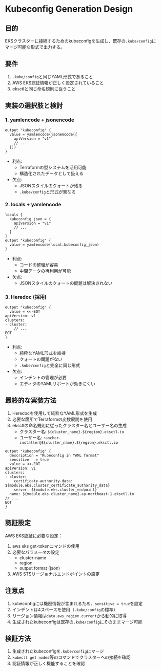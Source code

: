 # Kubeconfig Generation Design

## 目的
EKSクラスターに接続するためのkubeconfigを生成し、既存の`.kube/config`にマージ可能な形式で出力する。

## 要件
1. `.kube/config`と同じYAML形式であること
2. AWS EKS認証情報が正しく設定されていること
3. eksctlと同じ命名規則に従うこと

## 実装の選択肢と検討

### 1. yamlencode + jsonencode
```hcl
output "kubeconfig" {
  value = yamlencode(jsonencode({
    apiVersion = "v1"
    // ...
  }))
}
```
- 利点:
  - Terraformの型システムを活用可能
  - 構造化されたデータとして扱える
- 欠点:
  - JSONスタイルのクォートが残る
  - `.kube/config`と形式が異なる

### 2. locals + yamlencode
```hcl
locals {
  kubeconfig_json = {
    apiVersion = "v1"
    // ...
  }
}
output "kubeconfig" {
  value = yamlencode(local.kubeconfig_json)
}
```
- 利点:
  - コードの整理が容易
  - 中間データの再利用が可能
- 欠点:
  - JSONスタイルのクォートの問題は解決されない

### 3. Heredoc (採用)
```hcl
output "kubeconfig" {
  value = <<-EOT
apiVersion: v1
clusters:
- cluster:
    // ...
EOT
}
```
- 利点:
  - 純粋なYAML形式を維持
  - クォートの問題がない
  - `.kube/config`と完全に同じ形式
- 欠点:
  - インデントの管理が必要
  - エディタのYAMLサポートが効きにくい

## 最終的な実装方法

1. Heredocを使用して純粋なYAML形式を生成
2. 必要な箇所でTerraformの変数展開を使用
3. eksctlの命名規則に従ったクラスター名とユーザー名の生成
   - クラスター名: `${cluster_name}.${region}.eksctl.io`
   - ユーザー名: `rancher-installer@${cluster_name}.${region}.eksctl.io`

```hcl
output "kubeconfig" {
  description = "Kubeconfig in YAML format"
  sensitive   = true
  value = <<-EOT
apiVersion: v1
clusters:
- cluster:
    certificate-authority-data: ${module.eks.cluster_certificate_authority_data}
    server: ${module.eks.cluster_endpoint}
  name: ${module.eks.cluster_name}.ap-northeast-1.eksctl.io
// ...
EOT
}
```

## 認証設定
AWS EKS認証に必要な設定：
1. aws eks get-tokenコマンドの使用
2. 必要なパラメータの設定
   - cluster-name
   - region
   - output format (json)
3. AWS STSリージョナルエンドポイントの設定

## 注意点
1. kubeconfigには機密情報が含まれるため、`sensitive = true`を設定
2. インデントは4スペースを使用（`.kube/config`の標準）
3. リージョン情報は`data.aws_region.current`から動的に取得
4. 生成されたkubeconfigは既存の`.kube/config`にそのままマージ可能

## 検証方法
1. 生成されたkubeconfigを`.kube/config`にマージ
2. `kubectl get nodes`等のコマンドでクラスターへの接続を確認
3. 認証情報が正しく機能することを確認

